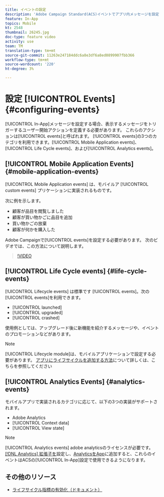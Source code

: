 ```yaml
---
title: イベントの設定
description: 'Adobe Campaign Standard(ACS)イベントでアプリ内メッセージを設定する場合、どのユーザが開始したアクションによって表示するメッセージがトリガされるかを定義します。 '
feature: In-App
topics: Mobile
kt: 2548
thumbnail: 26245.jpg
doc-type: feature video
activity: use
team: TM
translation-type: tm+mt
source-git-commit: 11263e247184ddc6a8e3df6a8ed0899907fbb366
workflow-type: tm+mt
source-wordcount: '220'
ht-degree: 3%

---
```



# 設定 [!UICONTROL Events] {#configuring-events}

[!UICONTROL In-App]メッセージを設定する場合、表示するメッセージをトリガーするユーザー開始アクションを定義する必要があります。 これらのアクションは[!UICONTROL events]と呼ばれます。 [!UICONTROL events]の3つのカテゴリを利用できます。[!UICONTROL Mobile Application events]、[!UICONTROL Life Cycle events]、および[!UICONTROL Analytics events]。

## [!UICONTROL Mobile Application Events] {#mobile-application-events}

[!UICONTROL Mobile Application events] は、モバイルア [!UICONTROL custom events] プリケーションに実装されるものです。

次に例を示します。

* 顧客が品目を閲覧しました
* 顧客が買い物かごに品目を追加
* 買い物かごの放棄
* 顧客が何かを購入した

Adobe Campaignで[!UICONTROL events]を設定する必要があります。 次のビデオでは、この方法について説明します。

>[!VIDEO](https://video.tv.adobe.com/v/26245?quality=12)

## [!UICONTROL Life Cycle events]  {#life-cycle-events}

[!UICONTROL Lifecycle events] は標準です [!UICONTROL events]。次の[!UICONTROL events]を利用できます。

* [!UICONTROL launched]
* [!UICONTROL upgraded]
* [!UICONTROL crashed]

使用例としては、アップグレード後に新機能を紹介するメッセージや、イベントのプロモーションなどがあります。

>[!NOTE]
>
>[!UICONTROL Lifecycle module]は、モバイルアプリケーションで設定する必要があります。 [アプリにライフサイクルを追加する方法](https://aep-sdks.gitbook.io/docs/using-mobile-extensions/mobile-core/lifecycle)について詳しくは、こちらを参照してください

## [!UICONTROL Analytics Events] {#analytics-events}

モバイルアプリで実装されるカテゴリに応じて、以下の3つの実装がサポートされます。

* Adobe Analytics
* [!UICONTROL Context data]
* [!UICONTROL View state]

>[!NOTE]
>
>[!UICONTROL Analytics events] adobe analyticsのライセンスが必要です。[[!DNL Analytics] 拡張子を](https://aep-sdks.gitbook.io/docs/using-mobile-extensions/adobe-analytics#configure-analytics-extension-in-launch)設定し、[AnalyticsをApp](https://aep-sdks.gitbook.io/docs/using-mobile-extensions/adobe-analytics#add-analytics-to-your-app)に追加すると、これらのイベントはACSの[!UICONTROL In-App]設定で使用できるようになります。

## その他のリソース

* [ライフサイクル指標の有効化（ドキュメント）](https://aep-sdks.gitbook.io/docs/getting-started/initialize-the-sdk#enable-lifecycle-metrics)
